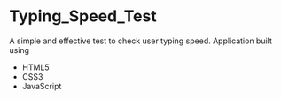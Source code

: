 # Typing_Speed_Test

A simple and effective test to check user typing speed.
Application built using
 * HTML5
 * CSS3
 * JavaScript
